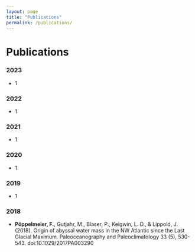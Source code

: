 ```yaml
---
layout: page
title: "Publications"
permalink: /publications/
---
```


# Publications

### 2023
- 1

### 2022
- 1

### 2021
- 1

### 2020
- 1

### 2019
- 1

### 2018
- **Pöppelmeier, F.**, Gutjahr, M., Blaser, P., Keigwin, L. D., & Lippold, J. (2018). Origin of abyssal water mass in the NW Atlantic since the Last Glacial Maximum. Paleoceanography and Paleoclimatology 33 (5), 530-543. doi:10.1029/2017PA003290
